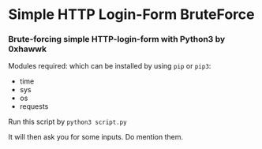 # Simple HTTP Login-Form BruteForce
### Brute-forcing simple HTTP-login-form with Python3 by 0xhawwk 

Modules required: which can be installed by using `pip` or `pip3`:
- time 
- sys 
- os 
- requests 

Run this script by `python3 script.py`

It will then ask you for some inputs. Do mention them.
